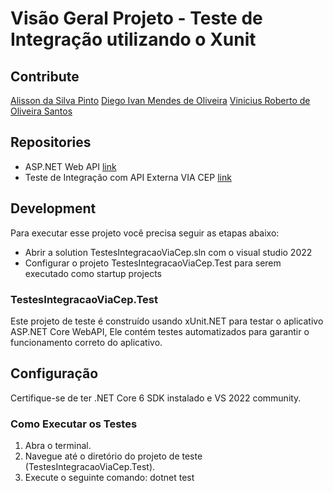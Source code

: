 # Visão Geral Projeto - Teste de Integração utilizando o Xunit

## Contribute

[Alisson da Silva Pinto](https://github.com/DevAlissonPinto)
[Diego Ivan Mendes de Oliveira](https://github.com/diegoivanmendes)
[Vinicius Roberto de Oliveira Santos](https://github.com/vroliveira)


## Repositories
* ASP.NET Web API  [link](https://github.com/vroliveira/TesteIntegracaoViaCep)
* Teste de Integração com API Externa VIA CEP [link](https://github.com/vroliveira/TesteIntegracaoViaCep)

## Development 

Para executar esse projeto você precisa seguir as etapas abaixo:

* Abrir a solution TestesIntegracaoViaCep.sln com o visual studio 2022
* Configurar o projeto TestesIntegracaoViaCep.Test para serem executado como startup projects

### TestesIntegracaoViaCep.Test

Este projeto de teste é construído usando xUnit.NET para testar o aplicativo ASP.NET Core WebAPI, Ele contém testes automatizados para garantir o funcionamento correto do aplicativo.

## Configuração

Certifique-se de ter .NET Core 6 SDK instalado e VS 2022 community.

### Como Executar os Testes

1. Abra o terminal.
2. Navegue até o diretório do projeto de teste (TestesIntegracaoViaCep.Test).
3. Execute o seguinte comando: dotnet test
